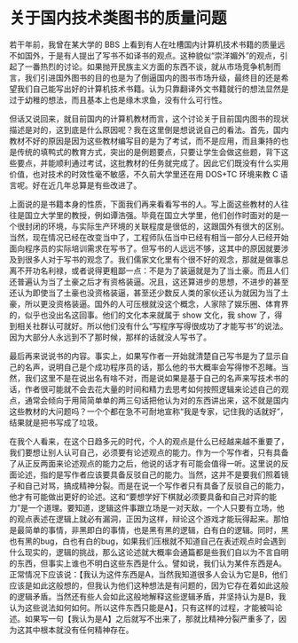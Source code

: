 # 关于国内技术类图书的质量问题

若干年前，我曾在某大学的 BBS 上看到有人在吐槽国内计算机技术书籍的质量远不如国外，于是有人提出了写书不如译书的观点。这种貌似“崇洋媚外”的观点，引起了一番热烈的讨论。如果抛开民族主义方面的东西不谈，就从市场竞争机制而言，我们引进国外图书的目的也是为了倒逼国内的图书市场升级，最终目的还是希望我们自己能写出好的计算机技术书籍。认为只靠翻译外文书籍就行的想法显然是过于幼稚的想法，而且基本上也是缘木求鱼，没有什么可行性。

但话又说回来，就目前国内的计算机教材而言，这个讨论关于目前国内图书的现状描述是对的，这到底是什么原因呢？我在这里倒是想说说自己的看法。首先，国内教材不好的原因是因为这些教材编写目的是为了考试，而不是应用，而且秉持的也是传统的填鸭式的教育方式，突出的是例题要点，只要让学生会做这些题，背下这些要点，并能顺利通过考试，这批教材的任务就完成了。因此它们既没有什么实用价值，也对技术的时效性毫不敏感，不久前大学里还在用 DOS+TC 环境来教 C 语言呢。好在近几年总算是有些改进了。

上面说的是书籍本身的性质，下面我们再来看看写书的人。写上面这些教材的人往往是国立大学里的教授，例如谭浩强。毕竟在国立大学里，他们创作时面对的是一个很封闭的环境，与实际生产环境的关联程度是很低的，这跟国外有很大的区别。当然，现在情况已经在改变当中了，工程师队伍当中已经有相当一部分人已经开始面向程序员的实际培训需求在写书了。但写书的人远远不够，这其中的原因就要涉及到很多人对于写书的观念了。我们儒家文化里有个很不好的观念，那就是做事总离不开功名利禄，或者说得更粗鄙一点：不是为了装逼就是为了当土豪。而且人们还普遍认为当了土豪之后才有资格装逼。况且，这还算进步的思想，不进步的甚至还认为即使当了土豪也没资格装逼，甚至还少数反人类的家伙还认为就因为当了土豪，所以更没资格装逼。国外的人可压根就没这个概念，人家除了娱乐圈、体育界的，似乎也没出名这回事。他们的文化本来就属于 show 文化，我 show 了，得到相关社群认可就好。所以他们没有什么“写程序写得很成功了才能写书”的说法。因为大部分人永远到不了那时候，那样的话就没人写书了。

最后再来说说书的内容。事实上，如果写作者一开始就清楚自己写书是为了显示自己的名声，说明自己是个成功程序员的话，那么他的书大概率会写得惨不忍睹。当然，我们这里不是在说出名有啥不对，而是说如果是基于自己的名声来写技术书的话，作者很可能就不会去花大量的时间和精力去思考如何按照逻辑来论述自己的观点，通常会倾向于用简简单单的两三句话把他认为对的东西讲出来，这不就是国内这些教材的大问题吗？一个个都在急不可耐地宣称“我是专家，记住我的话就好”，结果就是把书写成了垃圾。

在我个人看来，在这个日趋多元的时代，个人的观点是什么已经越来越不重要了，我们要想让别人认可自己，必须要有论述观点的能力。作为一个写作者，只有具备了从正反两面来论述观点的能力之后，他说的话才有可能会值得一听。这里说的反面论述，指的是写作者应该要具备反驳自己的能力。当然，这并不是要我们照着镜子和自己对骂，搞成精神分裂。而是在说一个写作者只有具备了反驳自己的能力，他才有可能做出更好的论述。这和“要想学好下棋就必须要具备和自己对弈的能力”是一个道理。要知道，逻辑这件事跟立场是一对天敌，一个人只要有立场，他的观点表述在逻辑上就必有漏洞，正因为这样，辩论这个游戏才能玩得起来。那怕是最简单的事情，非黑即白的事情，也是黑有黑的逻辑，白有白的逻辑。同时，黑也有黑的bug，白也有白的bug，如果我们压根就不知道自己在表述观点时会遇到什么现实的，逻辑的挑战，那么这论述就大概率会通篇都是些我们自以为不言自明的东西，但事实上谁也不明白这些东西是什么。譬如说，我们认为某件东西是A。正常情况下应该说：【我认为这件东西是A，当然我知道很多人会认为它是B，他们应该是如此这般想的，但我认为他们这种想法是有问题的，因为它存在着如此这般的逻辑矛盾。当然还有些人会如此这般地解释这些逻辑矛盾，并坚持认为是B，我认为这些说法如何如何。所以这件东西只能是A】，只有这样的过程，才能被叫论述。如果写一句【我认为是A】之后就写不出来了，那就比精神分裂严重多了，因为这其中根本就没有任何精神存在。
